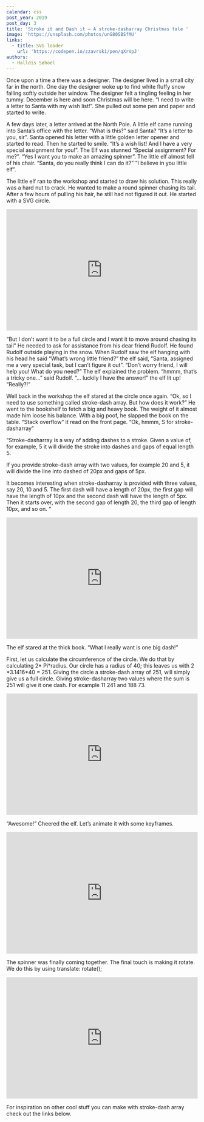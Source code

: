```yaml
---
calendar: css
post_year: 2019
post_day: 3
title: 'Stroke it and Dash it – A stroke-dasharray Christmas tale '
image: 'https://unsplash.com/photos/unG80SBSfMU'
links:
  - title: SVG loader
    url: 'https://codepen.io/zzavrski/pen/qXrVpJ'
authors:
  - Halldis Søhoel
---
```

Once upon a time a there was a designer. The designer lived in a small city far in the north. One day the designer woke up to find white fluffy snow falling softly outside her window. The designer felt a tingling feeling in her tummy. December is here and soon Christmas will be here. “I need to write a letter to Santa with my wish list!”. She pulled out some pen and paper and started to write. 

A few days later, a letter arrived at the North Pole. A little elf came running into Santa’s office with the letter. “What is this?” said Santa? “It’s a letter to you, sir”. Santa opened his letter with a little golden letter opener and started to read. Then he started to smile. “It’s a wish list! And I have a very special assignment for you!”. The Elf was stunned “Special assignment? For me?”. “Yes I want you to make an amazing spinner”. The little elf almost fell of his chair. “Santa, do you really think I can do it?” “I believe in you little elf”. 

The little elf ran to the workshop and started to draw his solution. This really was a hard nut to crack. He wanted to make a round spinner chasing its tail. After a few hours of pulling his hair, he still had not figured it out. He started with a SVG circle. 

<iframe height="320" style="width: 100%;" scrolling="no" src="https://codepen.io/halldis-sohoel/pen/BaaeEGv
" frameborder="no" allowtransparency="true" allowfullscreen="true">
</iframe>

“But I don’t want it to be a full circle and I want it to move around chasing its tail” He needed to ask for assistance from his dear friend Rudolf. He found Rudolf outside playing in the snow. When Rudolf saw the elf hanging with his head he said “What’s wrong little friend?” the elf said, “Santa, assigned me a very special task, but I can’t figure it out”. “Don’t worry friend, I will help you! What do you need?” The elf explained the problem. “hmmm, that’s a tricky one…” said Rudolf. “… luckily I have the answer!” the elf lit up! “Really?!”

Well back in the workshop the elf stared at the circle once again. “Ok, so I need to use something called stroke-dash array. But how does it work?” He went to the bookshelf to fetch a big and heavy book. The weight of it almost made him loose his balance. With a big poof, he slapped the book on the table. “Stack overflow” it read on the front page. “Ok, hmmm, S for stroke-dasharray”

“Stroke-dasharray is a way of adding dashes to a stroke. Given a value of, for example, 5 it will divide the stroke into dashes and gaps of equal length 5. 

If you provide stroke-dash array with two values, for example 20 and 5, it will divide the line into dashed of 20px and gaps of 5px.

 It becomes interesting when stroke-dasharray is provided with three values, say 20, 10 and 5. The first dash will have a length of 20px, the first gap will have the length of 10px and the second dash will have the length of 5px. Then it starts over, with the second gap of length 20, the third gap of length 10px, and so on. “

<iframe height="320" style="width: 100%;" scrolling="no" src="https://codepen.io/halldis-sohoel/pen/PoovgvX
" frameborder="no" allowtransparency="true" allowfullscreen="true">
</iframe>

The elf stared at the thick book. “What I really want is one big dash!”

First, let us calculate the circumference of the circle. We do that by calculating 2\* Pi\*radius. Our circle has a radius of 40; this leaves us with 2 \*3.1416\*40 = 251. Giving the circle a stroke-dash array of 251, will simply give us a full circle. Giving stroke-dasharray two values where the sum is 251 will give it one dash. For example 11 241 and 188 73. 

<iframe height="320" style="width: 100%;" scrolling="no" src="https://codepen.io/halldis-sohoel/pen/gOOJNgM" frameborder="no" allowtransparency="true" allowfullscreen="true">

</iframe>

“Awesome!” Cheered the elf. Let’s animate it with some keyframes. 

<iframe height="320" style="width: 100%;" scrolling="no" src="https://codepen.io/halldis-sohoel/pen/dyyEEYe" frameborder="no" allowtransparency="true" allowfullscreen="true">

</iframe>

The spinner was finally coming together. The final touch is making it rotate. We do this by using translate: rotate(); 

<iframe height="320" style="width: 100%;" scrolling="no" src="https://codepen.io/halldis-sohoel/pen/yLLWWzV" frameborder="no" allowtransparency="true" allowfullscreen="true">

</iframe>

For inspiration on other cool stuff you can make with stroke-dash array check out the links below.
